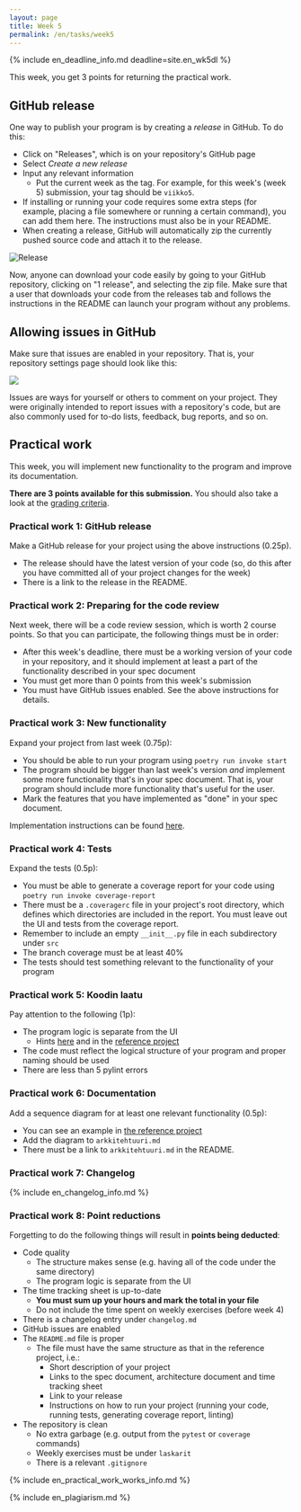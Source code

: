 ```yaml
---
layout: page
title: Week 5
permalink: /en/tasks/week5
---
```


{% include en_deadline_info.md deadline=site.en_wk5dl %}

This week, you get 3 points for returning the practical work.

## GitHub release

One way to publish your program is by creating a _release_ in GitHub.
To do this:

- Click on "Releases", which is on your repository's GitHub page
- Select _Create a new release_
- Input any relevant information
  - Put the current week as the tag. For example, for this week's (week 5) submission, your tag should be `viikko5`.
- If installing or running your code requires some extra steps (for example, placing a file somewhere or running a certain command), you can add them here. The instructions must also be in your README.
- When creating a release, GitHub will automatically zip the currently pushed source code and attach it to the release.

![Release](/assets/images/python/release.png)

Now, anyone can download your code easily by going to your GitHub repository, clicking on "1 release", and selecting the zip file. Make sure that a user that downloads your code from the releases tab and follows the instructions in the README can launch your program without any problems.

## Allowing issues in GitHub

Make sure that issues are enabled in your repository.
That is, your repository settings page should look like this:

![](/assets/images/issuet.png)

Issues are ways for yourself or others to comment on your project.
They were originally intended to report issues with a repository's code, but are also commonly used for to-do lists, feedback, bug reports, and so on.

## Practical work

This week, you will implement new functionality to the program and improve its documentation.

**There are 3 points available for this submission.** You should also take a look at the [grading criteria](/en/tasks/criteria).

### Practical work 1: GitHub release

Make a GitHub release for your project using the above instructions (0.25p).

- The release should have the latest version of your code (so, do this after you have committed all of your project changes for the week)
- There is a link to the release in the README.

### Practical work 2: Preparing for the code review

Next week, there will be a code review session, which is worth 2 course points.
So that you can participate, the following things must be in order:

- After this week's deadline, there must be a working version of your code in your repository, and it should implement at least a part of the functionality described in your spec document
- You must get more than 0 points from this week's submission
- You must have GitHub issues enabled. See the above instructions for details.

### Practical work 3: New functionality

Expand your project from last week (0.75p):

- You should be able to run your program using `poetry run invoke start`
- The program should be bigger than last week's version _and_ implement some more functionality that's in your spec document. That is, your program should include more functionality that's useful for the user.
- Mark the features that you have implemented as "done" in your spec document.

Implementation instructions can be found [here](/en/tasks/implementation).

### Practical work 4: Tests

Expand the tests (0.5p):

- You must be able to generate a coverage report for your code using `poetry run invoke coverage-report`
- There must be a `.coveragerc` file in your project's root directory, which defines which directories are included in the report. You must leave out the UI and tests from the coverage report.
- Remember to include an empty `__init__.py` file in each subdirectory under `src`
- The branch coverage must be at least 40%
- The tests should test something relevant to the functionality of your program

### Practical work 5: Koodin laatu

Pay attention to the following (1p):

- The program logic is separate from the UI
  - Hints [here](/en/tasks/implementation) and in the [reference project]({{site.python_reference_app_url}}/blob/master/dokumentaatio/arkkitehtuuri.md)
- The code must reflect the logical structure of your program and proper naming should be used 
- There are less than 5 pylint errors

### Practical work 6: Documentation

Add a sequence diagram for at least one relevant functionality (0.5p):

- You can see an example in [the reference project]({{site.python_reference_app_url}}/blob/master/dokumentaatio/arkkitehtuuri.md#p%C3%A4%C3%A4toiminnallisuudet)
- Add the diagram to `arkkitehtuuri.md`
- There must be a link to `arkkitehtuuri.md` in the README.

### Practical work 7: Changelog

{% include en_changelog_info.md %}

### Practical work 8: Point reductions

Forgetting to do the following things will result in **points being deducted**:

- Code quality
  - The structure makes sense (e.g. having all of the code under the same directory)
  - The program logic is separate from the UI
- The time tracking sheet is up-to-date
  - **You must sum up your hours and mark the total in your file**
  - Do not include the time spent on weekly exercises (before week 4)
- There is a changelog entry under `changelog.md`
- GitHub issues are enabled
- The `README.md` file is proper
  - The file must have the same structure as that in the reference project, i.e.:
    - Short description of your project
    - Links to the spec document, architecture document and time tracking sheet
    - Link to your release
    - Instructions on how to run your project (running your code, running tests, generating coverage report, linting)
- The repository is clean
  - No extra garbage (e.g. output from the `pytest` or `coverage` commands)
  - Weekly exercises must be under `laskarit`
  - There is a relevant `.gitignore`

{% include en_practical_work_works_info.md %}

{% include en_plagiarism.md %}
